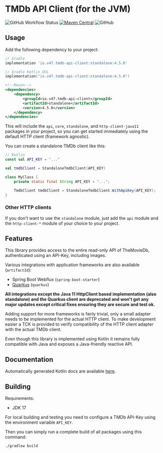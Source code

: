 # TMDb API Client (for the JVM)

![GitHub Workflow Status][workflow-shield]
[![Maven Central][maven-shield]][maven-central]
![GitHub][license-shield]

[workflow-shield]: https://img.shields.io/github/actions/workflow/status/v47-io/tmdb-api-client/build.yml?branch=main
[maven-shield]: https://img.shields.io/maven-central/v/io.v47.tmdb-api-client/api
[maven-central]: https://central.sonatype.com/namespace/io.v47.tmdb-api-client
[license-shield]: https://img.shields.io/github/license/v47-io/tmdb-api-client

## Usage

Add the following dependency to your project:

```groovy
// Gradle
implementation 'io.v47.tmdb-api-client:standalone:4.5.0'
```

```kotlin
// Gradle Kotlin DSL
implementation("io.v47.tmdb-api-client:standalone:4.5.0")
```

```xml
<!--Maven-->
<dependencies>
    <dependency>
        <groupId>io.v47.tmdb-api-client</groupId>
        <artifactId>standalone</artifactId>
        <version>4.5.0</version>
    </dependency>
</dependencies>
```

This will include the `api`, `core`, `standalone`, and `http-client-java11` packages in your
project, so you can get started immediately using the default HTTP client (framework agnostic).

You can create a standalone TMDb client like this:

```kotlin
// Kotlin
const val API_KEY = "..."

val tmdbClient = StandaloneTmdbClient(API_KEY)
```

```java
class MyClass {
    private static final String API_KEY = "...";

    TmdbClient tmdbClient = StandaloneTmdbClient.WithApiKey(API_KEY);
}
```

### Other HTTP clients

If you don't want to use the `standalone` module, just add the `api` module and the `http-client-*`
module of your choice to your project.

## Features

This library provides access to the entire read-only API of TheMovieDb, authenticated
using an API-Key, including images.

Various integrations with application frameworks are also available (`artifactId`):

- Spring Boot Webflux (`spring-boot-starter`)
- [Quarkus][tmdb-api-client-quarkus] (`quarkus`)

__All integrations except the Java 11 HttpClient based implementation (also standalone) and the Quarkus 
client are deprecated and won't get any major updates except critical fixes ensuring they are secure 
and test ok.__

[tmdb-api-client-quarkus]: https://github.com/v47-io/tmdb-api-client-quarkus-ext

Adding support for more frameworks is fairly trivial, only a small adapter needs to be
implemented for the actual HTTP client. To make development easier a TCK is provided to
verify compatibility of the HTTP client adapter with the actual TMDb client.

Even though this library is implemented using Kotlin it remains fully compatible with
Java and exposes a Java-friendly reactive API.

## Documentation

Automatically generated Kotlin docs are available [here](https://v47-io.github.io/tmdb-api-client/).

## Building

Requirements:

- JDK 17

For local building and testing you need to configure a TMDb API-Key using
the environment variable `API_KEY`.

Then you can simply run a complete build of all packages using this command:

```shell
./gradlew build
```
